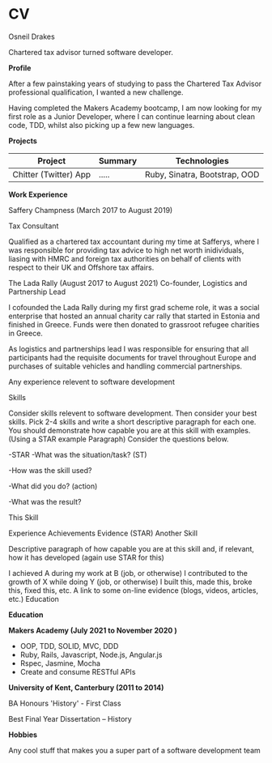 # CV

Osneil Drakes 

Chartered tax advisor turned software developer. 

**Profile**

After a few painstaking years of studying to pass the Chartered Tax Advisor professional qualification, I wanted a new challenge. 

Having completed the Makers Academy bootcamp, I am now looking for my first role as a Junior Developer, where I can continue learning about clean code, TDD, whilst also picking up a few new languages. 

**Projects**

Project | Summary | Technologies
--- | --- | ---
Chitter (Twitter) App | ..... | Ruby, Sinatra, Bootstrap, OOD


**Work Experience**

Saffery Champness (March 2017 to August 2019)

Tax Consultant

Qualified as a chartered tax accountant during my time at Safferys, where I was responsible for providing tax advice to high net worth inidividuals, liasing with HMRC and foreign tax authorities on behalf of clients with respect to their UK and Offshore tax affairs. 

The Lada Rally  (August 2017 to August 2021)
Co-founder, Logistics and Partnership Lead

I cofounded the Lada Rally during my first grad scheme role, it was a social enterprise that hosted an annual charity car rally that started in Estonia and finished in Greece. Funds were then donated to grassroot refugee charities in Greece. 

As logistics and partnerships lead I was responsible for ensuring that all participants had the requisite documents for travel throughout Europe and purchases of suitable vehicles and handling commercial partnerships.  

Any experience relevent to software development

Skills

Consider skills relevent to software development. Then consider your best skills. Pick 2-4 skills and write a short descriptive paragraph for each one. You should demonstrate how capable you are at this skill with examples. (Using a STAR example Paragraph) Consider the questions below.

-STAR -What was the situation/task? (ST)

-How was the skill used?

-What did you do? (action)

-What was the result?

This Skill

Experience
Achievements
Evidence (STAR)
Another Skill

Descriptive paragraph of how capable you are at this skill and, if relevant, how it has developed (again use STAR for this)

I achieved A during my work at B (job, or otherwise)
I contributed to the growth of X while doing Y (job, or otherwise)
I built this, made this, broke this, fixed this, etc.
A link to some on-line evidence (blogs, videos, articles, etc.)
Education

**Education**

**Makers Academy (July 2021 to November 2020 )**

- OOP, TDD, SOLID, MVC, DDD
- Ruby, Rails, Javascript, Node.js, Angular.js
- Rspec, Jasmine, Mocha
- Create and consume RESTful APIs

**University of Kent, Canterbury (2011 to 2014)**

BA Honours 'History' - First Class 

Best Final Year Dissertation – History

**Hobbies**

Any cool stuff that makes you a super part of a software development team

